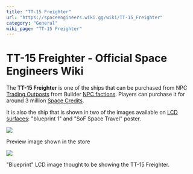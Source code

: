 ```yaml
---
title: "TT-15 Freighter"
url: "https://spaceengineers.wiki.gg/wiki/TT-15_Freighter"
category: "General"
wiki_page: "TT-15 Freighter"
---
```


# TT-15 Freighter - Official Space Engineers Wiki

The **TT-15 Freighter** is one of the ships that can be purchased from NPC [Trading Outposts](https://spaceengineers.wiki.gg/wiki/Trading_Outposts "Trading Outposts") from Builder [NPC factions](https://spaceengineers.wiki.gg/wiki/NPC_Factions "NPC Factions"). Players can purchase it for around 3 million [Space Credits](https://spaceengineers.wiki.gg/wiki/Space_Credits "Space Credits").

It is also the ship that is shown in two of the images available on [LCD surfaces](https://spaceengineers.wiki.gg/wiki/LCD_Surface_Options "LCD Surface Options"): "blueprint 1" and "SoF Space Travel" poster.

[![](https://spaceengineers.wiki.gg/images/TT-15Freighter.png?e3ba32)](https://spaceengineers.wiki.gg/wiki/File:TT-15Freighter.png)

Preview image shown in the store

[![](https://spaceengineers.wiki.gg/images/thumb/LCD_Economy_Blueprint.png/320px-LCD_Economy_Blueprint.png?d875b2)](https://spaceengineers.wiki.gg/wiki/File:LCD_Economy_Blueprint.png)

"Blueprint" LCD image thought to be showing the TT-15 Freighter.